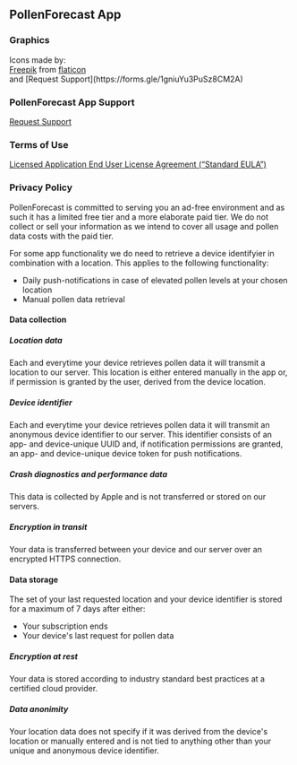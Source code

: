 ## PollenForecast App

### Graphics
<div>Icons made by: <br> <a href="https://www.flaticon.com/authors/freepik" title="Freepik">Freepik</a> from <a href="https://www.flaticon.com/" title="Flaticon">flaticon</a></div>
and
[Request Support](https://forms.gle/1gniuYu3PuSz8CM2A)
<!-- [Rutger van Brouwershaven](https://www.rutgervanbrouwershaven.com) -->


### PollenForecast App Support

[Request Support](https://forms.gle/1gniuYu3PuSz8CM2A)


### Terms of Use
[Licensed Application End User License Agreement (“Standard EULA”)](https://www.apple.com/legal/internet-services/itunes/dev/stdeula/)

### Privacy Policy
PollenForecast is committed to serving you an ad-free environment and as such it has a limited free tier and a more elaborate paid tier. We do not collect or sell your information as we intend to cover all usage and pollen data costs with the paid tier.

For some app functionality we do need to retrieve a device identifyier in combination with a location. This applies to the following functionality:
- Daily push-notifications in case of elevated pollen levels at your chosen location
- Manual pollen data retrieval

#### Data collection 
##### Location data
Each and everytime your device retrieves pollen data it will transmit a location to our server. This location is either entered manually in the app or, if permission is granted by the user, derived from the device location.

##### Device identifier
Each and everytime your device retrieves pollen data it will transmit an anonymous device identifier to our server. This identifier consists of an app- and device-unique UUID and, if notification permissions are granted, an app- and device-unique device token for push notifications.

##### Crash diagnostics and performance data
This data is collected by Apple and is not transferred or stored on our servers. 

##### Encryption in transit
Your data is transferred between your device and our server over an encrypted HTTPS connection.

#### Data storage
The set of your last requested location and your device identifier is stored for a maximum of 7 days after either:
- Your subscription ends
- Your device's last request for pollen data

##### Encryption at rest
Your data is stored according to industry standard best practices at a certified cloud provider. 

##### Data anonimity
Your location data does not specify if it was derived from the device's location or manually entered and is not tied to anything other than your unique and anonymous device identifier. 
